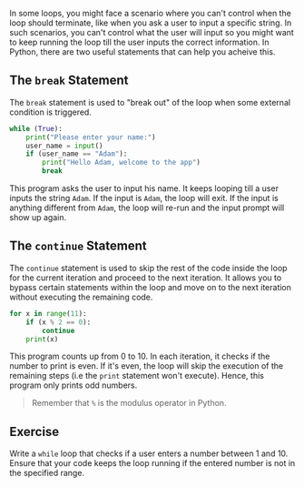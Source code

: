 In some loops, you might face a scenario where you can't control when the loop should terminate, like when you ask a user to input a specific string. In such scenarios, you can't control what the user will input so you might want to keep running the loop till the user inputs the correct information. In Python, there are two useful statements that can help you acheive this.

## The `break` Statement

The `break` statement is used to "break out" of the loop when some external condition is triggered.

```python
while (True):
    print("Please enter your name:")
    user_name = input()
    if (user_name == "Adam"):
        print("Hello Adam, welcome to the app")
        break
```
This program asks the user to input his name. It keeps looping till a user inputs the string `Adam`. If the input is `Adam`, the loop will exit. If the input is anything different from `Adam`, the loop will re-run and the input prompt will show up again.

## The `continue` Statement

The `continue` statement is used to skip the rest of the code inside the loop for the current iteration and proceed to the next iteration. It allows you to bypass certain statements within the loop and move on to the next iteration without executing the remaining code.

```python
for x in range(11):
    if (x % 2 == 0):
        continue
    print(x)
```

This program counts up from 0 to 10. In each iteration, it checks if the number to print is even. If it's even, the loop will skip the execution of the remaining steps (i.e the `print` statement won't execute). Hence, this program only prints odd numbers.

> Remember that `%` is the modulus operator in Python. 

## Exercise

Write a `while` loop that checks if a user enters a number between 1 and 10. Ensure that your code keeps the loop running if the entered number is not in the specified range.
